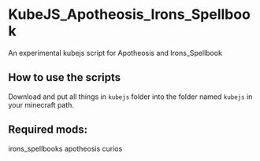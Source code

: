 # KubeJS_Apotheosis_Irons_Spellbook
An experimental kubejs script for Apotheosis and Irons_Spellbook
## How to use the scripts
Download and put all things in `kubejs` folder into the folder named `kubejs` in your minecraft path.
## Required mods:
irons_spellbooks
apotheosis
curios

